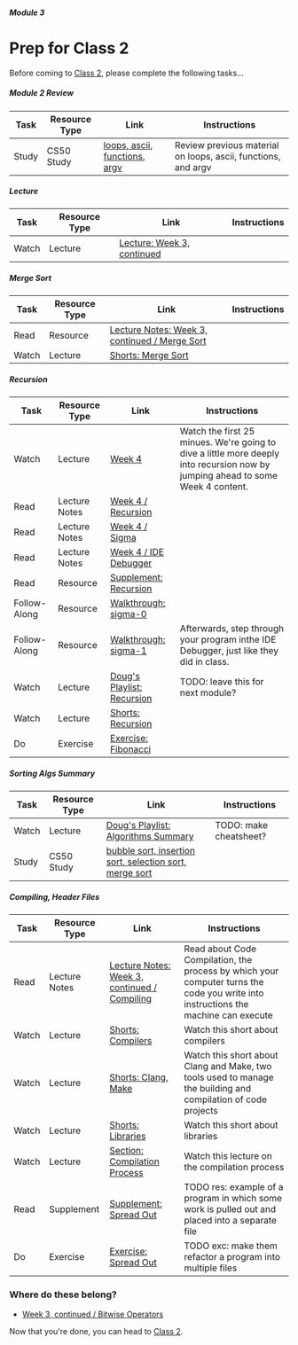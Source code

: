 ##### Module 3

# Prep for Class 2

Before coming to [Class 2](../class2), please complete the following tasks...

##### Module 2 Review
Task | Resource Type | Link | Instructions
-----|------|------|-------------
Study | CS50 Study | [loops, ascii, functions, argv](https://study.cs50.net/loops?toc=loops,ascii,functions,argv) | Review previous material on loops, ascii, functions, and argv

##### Lecture
Task | Resource Type | Link | Instructions
-----|------|------|-------------
Watch | Lecture | [Lecture: Week 3, continued](TODO) | 

##### Merge Sort
Task | Resource Type | Link | Instructions
-----|------|------|-------------
Read | Resource | [Lecture Notes: Week 3, continued / Merge Sort](http://cdn.cs50.net/2015/fall/lectures/3/w/notes3w/notes3w.html#merge_sort) | 
Watch | Lecture | [Shorts: Merge Sort](https://www.youtube.com/watch?v=EeQ8pwjQxTM) | 

##### Recursion
Task | Resource Type | Link | Instructions
-----|------|------|------
Watch | Lecture | [Week 4](http://www.youtube.com/embed/SadMsthVUBM?autoplay=1&rel=0&start=0) | Watch the first 25 minues. We're going to dive a little more deeply into recursion now by jumping ahead to some Week 4 content.
Read | Lecture Notes | [Week 4 / Recursion](http://cdn.cs50.net/2015/fall/lectures/4/m/notes4m/notes4m.html#recursion) |
Read | Lecture Notes | [Week 4 / Sigma](http://cdn.cs50.net/2015/fall/lectures/4/m/notes4m/notes4m.html#sigma)
Read | Lecture Notes | [Week 4 / IDE Debugger ](http://cdn.cs50.net/2015/fall/lectures/4/m/notes4m/notes4m.html#debugging_with_cs50_ide)
Read | Resource | [Supplement: Recursion](../supplementary-resources/recursion) | 
Follow-Along | Resource | [Walkthrough: sigma-0](https://www.youtube.com/watch?v=C-J0fKmwKmw&list=PLhQjrBD2T382SQnebs5bf6BkngrHTbJKg&index=10) | 
Follow-Along | Resource | [Walkthrough: sigma-1](https://www.youtube.com/watch?v=GSY5bEv3gX8&index=11&list=PLhQjrBD2T382SQnebs5bf6BkngrHTbJKg) | Afterwards, step through your program inthe IDE Debugger, just like they did in class.
Watch | Lecture | [Doug's Playlist: Recursion](https://www.youtube.com/watch?v=VrrnjYgDBEk) | TODO: leave this for next module?
Watch | Lecture | [Shorts: Recursion](https://www.youtube.com/watch?v=t4MSwiqfLaY) |
Do | Exercise | [Exercise: Fibonacci](../exercises/fibonacci) | 

##### Sorting Algs Summary
Task | Resource Type | Link | Instructions
-----|------|------|-------------
Watch | Lecture | [Doug's Playlist: Algorithms Summary]() | TODO: make cheatsheet?
Study | CS50 Study | [bubble sort, insertion sort, selection sort, merge sort](https://study.cs50.net/binary_search?toc=bubble_sort,insertion_sort,selection_sort,merge_sort)

##### Compiling, Header Files
Task | Resource Type | Link | Instructions
-----|------|------|-------------
Read | Lecture Notes | [Lecture Notes: Week 3, continued / Compiling](http://cdn.cs50.net/2015/fall/lectures/3/w/notes3w/notes3w.html#compiling) | Read about Code Compilation, the process by which your computer turns the code you write into instructions the machine can execute
Watch | Lecture | [Shorts: Compilers](http://cs50.tv/2012/fall/shorts/compilers/compilers-720p.mp4) | Watch this short about compilers
Watch | Lecture | [Shorts: Clang, Make](http://cs50.tv/2012/fall/shorts/make_clang/make_clang-720p.mp4) | Watch this short about Clang and Make, two tools used to manage the building and compilation of code projects
Watch | Lecture | [Shorts: Libraries](http://cs50.tv/2012/fall/shorts/libraries/libraries-720p.mp4) | Watch this short about libraries
Watch | Lecture | [Section: Compilation Process](https://youtu.be/XRvvitgap5Y?t=2549) | Watch this lecture on the compilation process
Read | Supplement | [Supplement: Spread Out](../resources/spread-out) | TODO res: example of a program in which some work is pulled out and placed into a separate file
Do | Exercise | [Exercise: Spread Out](../exercises/spread-out) | TODO exc: make them refactor a program into multiple files

### Where do these belong?
  * [Week 3, continued / Bitwise Operators](http://cdn.cs50.net/2015/fall/lectures/3/w/notes3w/notes3w.html#bitwise_operators)


Now that you're done, you can head to [Class 2](../class2).
